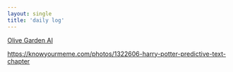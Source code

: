 ```yaml
---
layout: single
title: 'daily log'
---
```


[Olive Garden AI](https://i.kym-cdn.com/photos/images/original/001/382/729/810.jpg)

https://knowyourmeme.com/photos/1322606-harry-potter-predictive-text-chapter